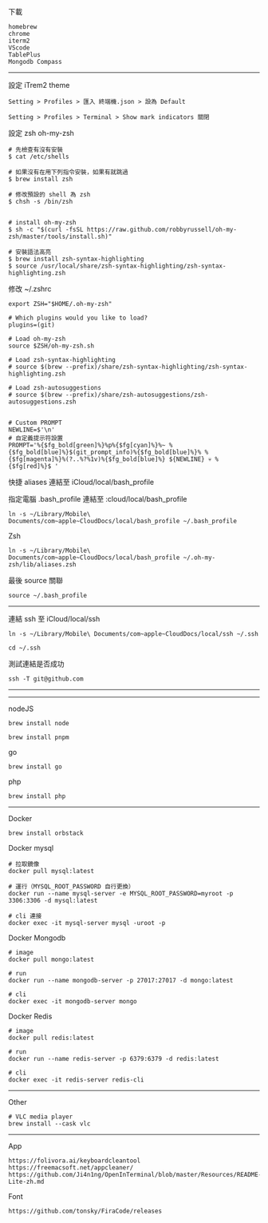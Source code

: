 下載
```
homebrew
chrome
iterm2
VScode
TablePlus
Mongodb Compass
```

-----------------------------------------------------------------------

設定 iTrem2 theme 
```
Setting > Profiles > 匯入 終端機.json > 設為 Default

Setting > Profiles > Terminal > Show mark indicators 關閉
```

設定 zsh oh-my-zsh
```
# 先檢查有沒有安裝
$ cat /etc/shells

# 如果沒有在用下列指令安裝，如果有就跳過
$ brew install zsh 

# 修改預設的 shell 為 zsh
$ chsh -s /bin/zsh


# install oh-my-zsh
$ sh -c "$(curl -fsSL https://raw.github.com/robbyrussell/oh-my-zsh/master/tools/install.sh)"

# 安裝語法高亮
$ brew install zsh-syntax-highlighting
$ source /usr/local/share/zsh-syntax-highlighting/zsh-syntax-highlighting.zsh

```

修改 ~/.zshrc
```
export ZSH="$HOME/.oh-my-zsh"

# Which plugins would you like to load?
plugins=(git)

# Load oh-my-zsh
source $ZSH/oh-my-zsh.sh

# Load zsh-syntax-highlighting
# source $(brew --prefix)/share/zsh-syntax-highlighting/zsh-syntax-highlighting.zsh

# Load zsh-autosuggestions
# source $(brew --prefix)/share/zsh-autosuggestions/zsh-autosuggestions.zsh


# Custom PROMPT
NEWLINE=$'\n'
# 自定義提示符設置
PROMPT='%{$fg_bold[green]%}%p%{$fg[cyan]%}%~ %{$fg_bold[blue]%}$(git_prompt_info)%{$fg_bold[blue]%}% %{$fg[magenta]%}%(?..%?%1v)%{$fg_bold[blue]%} ${NEWLINE} 💀 %{$fg[red]%}$ '
```

快捷 aliases 連結至 iCloud/local/bash_profile

指定電腦 .bash_profile 連結至 :cloud/local/bash_profile
```
ln -s ~/Library/Mobile\ Documents/com~apple~CloudDocs/local/bash_profile ~/.bash_profile
```
Zsh 
```
ln -s ~/Library/Mobile\ Documents/com~apple~CloudDocs/local/bash_profile ~/.oh-my-zsh/lib/aliases.zsh
```

最後 source 關聯
```
source ~/.bash_profile
```


-----------------------------------------------------------------------



連結 ssh 至 iCloud/local/ssh
```
ln -s ~/Library/Mobile\ Documents/com~apple~CloudDocs/local/ssh ~/.ssh

cd ~/.ssh
```

測試連結是否成功
```
ssh -T git@github.com
```


-----------------------------------------------------------------------
-----------------------------------------------------------------------

nodeJS
```
brew install node

brew install pnpm
```

go
```
brew install go
```

php
```
brew install php
```
-----------------------------------------------------------------------

Docker
```
brew install orbstack
```

Docker mysql
```
# 拉取鏡像
docker pull mysql:latest

# 運行（MYSQL_ROOT_PASSWORD 自行更換）
docker run --name mysql-server -e MYSQL_ROOT_PASSWORD=myroot -p 3306:3306 -d mysql:latest

# cli 連接
docker exec -it mysql-server mysql -uroot -p
```

Docker Mongodb
```
# image
docker pull mongo:latest

# run
docker run --name mongodb-server -p 27017:27017 -d mongo:latest

# cli
docker exec -it mongodb-server mongo
```

Docker Redis
```
# image
docker pull redis:latest

# run
docker run --name redis-server -p 6379:6379 -d redis:latest

# cli
docker exec -it redis-server redis-cli
```






-----------------------------------------------------------------------
Other
```
# VLC media player
brew install --cask vlc

```

-----------------------------------------------------------------------

App
```
https://folivora.ai/keyboardcleantool
https://freemacsoft.net/appcleaner/
https://github.com/Ji4n1ng/OpenInTerminal/blob/master/Resources/README-Lite-zh.md

```

Font
```
https://github.com/tonsky/FiraCode/releases
```
